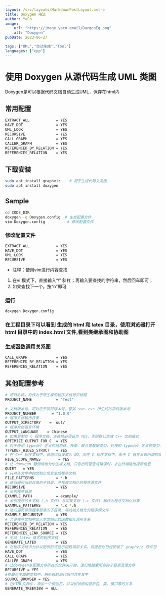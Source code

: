 ```yaml
---
layout: /src/layouts/MarkdownPostLayout.astro
title: Doxygen 用法
author: YaCo
image:
    url: "https://image.yaco.email/DargonEg.png"
    alt: "Doxygen"
pubDate: 2023-06-27

tags: ["UML","自动生成","Tool"]
languages: ["cpp"]
---
```

# 使用 Doxygen 从源代码生成 UML 类图

Doxygen是可以根据代码文档自动生成UML，保存在html内

## 常用配置

```bash
EXTRACT_ALL            = YES
HAVE_DOT               = YES
UML_LOOK               = YES
RECURSIVE              = YES 
CALL_GRAPH             = YES
CALLER_GRAPH           = YES
REFERENCED_BY_RELATION = YES
REFERENCES_RELATION    = YES
```

## 下载安装
```bash
sudo apt install graphviz    # 用于生成代码关系图 
sudo apt install doxygen
```

## Sample
```bash
cd CODE_DIR
doxygen -g Doxygen.config  # 生成配置文件 
vim Doxygen.config          # 修改配置文件
```

### 修改配置文件

```bash
EXTRACT_ALL            = YES
HAVE_DOT               = YES
UML_LOOK               = YES
RECURSIVE              = YES 
```

- 注释：使用vim进行内容查找
1. 在vi 模式下，直接输入“/” 斜杠；再输入要查找的字符串，然后回车即可；
2. 如果查找下一个，按“n”即可

### 运行
```bash
doxygen Doxygen.config
```

### 在工程目录下可以看到 生成的 html 和 latex 目录，使用浏览器打开 html 目录中的 index.html 文件,看到类继承图和协助图

### 生成函数调用关系图

```bash
CALL_GRAPH             = YES
REFERENCED_BY_RELATION = YES
REFERENCES_RELATION    = YES
```



## 其他配置参考

```bash
# 项目名称，将作为于所生成的程序文档首页标题
PROJECT_NAME           = "Test"
 
# 文档版本号，可对应于项目版本号，譬如 svn、cvs 所生成的项目版本号
PROJECT_NUMBER       = "1.0.0"
# 程序文档输出目录
OUTPUT_DIRECTORY    =  out/
# 程序文档语言环境
OUTPUT_LANGUAGE    = Chinese
# 如果是制作 C 程序文档，该选项必须设为 YES，否则默认生成 C++ 文档格式
OPTIMIZE_OUTPUT_FOR_C  = YES
# 对于使用 typedef 定义的结构体、枚举、联合等数据类型，只按照 typedef 定义的类型名进行文档化
TYPEDEF_HIDES_STRUCT   = YES
# 在 C++ 程序文档中，该值可以设置为 NO，而在 C 程序文档中，由于 C 语言没有所谓的域/名字空间这样的概念，所以此处设置为 YES
HIDE_SCOPE_NAMES        = YES
# 让 doxygen 静悄悄地为你生成文档，只有出现警告或错误时，才在终端输出提示信息
QUIET   = YES
# 只对头文件中的文档化信息生成程序文档
FILE_PATTERNS          = *.h
# 递归遍历当前目录的子目录，寻找被文档化的程序源文件
RECURSIVE              = YES
# 示例程序目录
EXAMPLE_PATH           = example/
# 示例程序的头文档 (.h 文件) 与实现文档 (.c 文件) 都作为程序文档化对象
EXAMPLE_PATTERNS       = *.c *.h
# 递归遍历示例程序目录的子目录，寻找被文档化的程序源文件
EXAMPLE_RECURSIVE      = YES
# 允许程序文档中显示本文档化的函数相互调用关系
REFERENCED_BY_RELATION = YES
REFERENCES_RELATION    = YES
REFERENCES_LINK_SOURCE = YES
# 生成 latex 格式的程序文档
GENERATE_LATEX         = YES
# 在程序文档中允许以图例形式显示函数调用关系，前提是你已经安装了 graphviz 软件包
HAVE_DOT               = YES
CALL_GRAPH             = YES
CALLER_GRAPH           = YES
# 让doxygen从配置文件所在的文件夹开始，递归地搜索所有的子目录及源文件
RECURSIVE = YES  
#在最后生成的文档中，把所有的源代码包含在其中
SOURCE_BROWSER = YES
# 在HTML文档中，添加一个侧边栏，并以树状结构显示包、类、接口等的关系
GENERATE_TREEVIEW ＝ ALL
```

